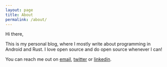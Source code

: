 ```yaml
---
layout: page
title: About
permalink: /about/
---
```


Hi there,

This is my personal blog, where I mostly write about programming in Android and Rust. I love open source and do open source whenever I can!

You can reach me out on [email](mailto:araz.abishov.gsoc@gmail.com),
[twitter](https://twitter.com/arazabishov) or
[linkedin](https://www.linkedin.com/in/araz-abishov-b98675104).
